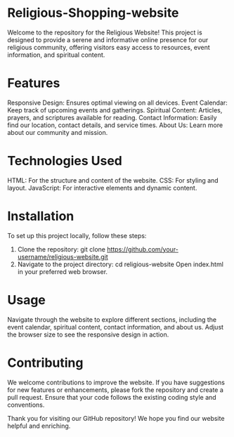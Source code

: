 # Religious-Shopping-website
Welcome to the repository for the Religious Website! This project is designed to provide a serene and informative online presence for our religious community, offering visitors easy access to resources, event information, and spiritual content.

# Features
Responsive Design: Ensures optimal viewing on all devices.
Event Calendar: Keep track of upcoming events and gatherings.
Spiritual Content: Articles, prayers, and scriptures available for reading.
Contact Information: Easily find our location, contact details, and service times.
About Us: Learn more about our community and mission.

# Technologies Used
HTML: For the structure and content of the website.
CSS: For styling and layout.
JavaScript: For interactive elements and dynamic content.

# Installation
To set up this project locally, follow these steps:

1. Clone the repository:
git clone https://github.com/your-username/religious-website.git
2. Navigate to the project directory:
cd religious-website
Open index.html in your preferred web browser.

# Usage
Navigate through the website to explore different sections, including the event calendar, spiritual content, contact information, and about us. Adjust the browser size to see the responsive design in action.

# Contributing
We welcome contributions to improve the website. If you have suggestions for new features or enhancements, please fork the repository and create a pull request. Ensure that your code follows the existing coding style and conventions.

Thank you for visiting our GitHub repository! We hope you find our website helpful and enriching.
